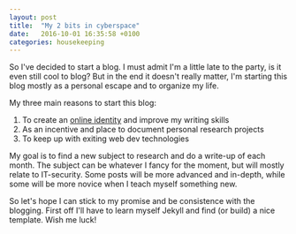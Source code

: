 ```yaml
---
layout: post
title:  "My 2 bits in cyberspace"
date:   2016-10-01 16:35:58 +0100
categories: housekeeping
---
```

So I've decided to start a blog. I must admit I'm a little late to the party, is it even still cool to blog? But in the end it doesn't really matter, I'm starting this blog mostly as a personal escape and to organize my life.

My three main reasons to start this blog:
1. To create an [online identity](https://www.troyhunt.com/why-online-identities-are-smart-career/) and improve my writing skills
2. As an incentive and place to document personal research projects
3. To keep up with exiting web dev technologies

My goal is to find a new subject to research and do a write-up of each month. The subject can be whatever I fancy for the moment, but will mostly relate to IT-security. Some posts will be more advanced and in-depth, while some will be more novice when I teach myself something new.

So let's hope I can stick to my promise and be consistence with the blogging. First off I'll have to learn myself Jekyll and find (or build) a nice template. Wish me luck!

